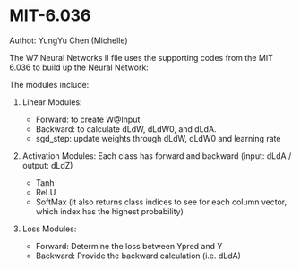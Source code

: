 # MIT-6.036

Authot: YungYu Chen (Michelle)

The W7 Neural Networks II file uses the supporting codes from the MIT 6.036 to build up the Neural Network:

The modules include: 

1. Linear Modules: 
    -  Forward: to create W@Input
    -  Backward: to calculate dLdW, dLdW0, and dLdA.
    -  sgd_step: update weights through  dLdW, dLdW0 and learning rate

2. Activation Modules: Each class has forward and backward (input: dLdA / output: dLdZ)
    -  Tanh
    -  ReLU
    -  SoftMax (it also returns class indices to see for each column vector, which index has the highest probability)

3. Loss Modules:
    -  Forward: Determine the loss between Ypred and Y
    -  Backward: Provide the backward calculation (i.e. dLdA)

